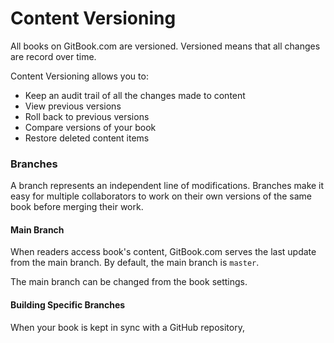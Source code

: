 # Content Versioning

All books on GitBook.com are versioned. Versioned means that all changes are record over time.

Content Versioning allows you to:

* Keep an audit trail of all the changes made to content
* View previous versions
* Roll back to previous versions
* Compare versions of your book
* Restore deleted content items

### Branches

A branch represents an independent line of modifications. Branches make it easy for multiple collaborators to work on their own versions of the same book before merging their work.

#### Main Branch

When readers access book's content, GitBook.com serves the last update from the main branch. By default, the main branch is `master`.

The main branch can be changed from the book settings.

#### Building Specific Branches

When your book is kept in sync with a GitHub repository,

